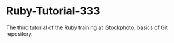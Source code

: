 Ruby-Tutorial-333
===============

The third tutorial of the Ruby training at iStockphoto; basics of Git repository.
